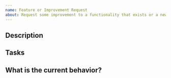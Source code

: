```yaml
---
name: Feature or Improvement Request
about: Request some improvement to a functionality that exists or a new feature.
---
```


<!--- Put [FEATURE] / [IMPROVE] in front of the title above -->

## Description
<!-- Describe what is the motivation and use case for this feature -->

## Tasks
<!-- Describe what the assignee have to do to complete this issue, if possible -->

## What is the current behavior?
<!-- If this is a feature that doesn't change any current behavior, please ignore this topic -->

<!-- Label the issues with the appropriate tags. -->
